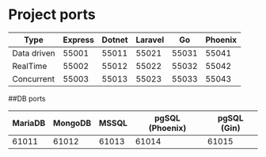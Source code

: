 # Project ports

| Type | Express | Dotnet | Laravel | Go | Phoenix |
|----------|----------|----------|----------|----------|----------|
|Data driven| 55001| 55011   | 55021   | 55031   | 55041  |
|RealTime| 55002    | 55012   | 55022   | 55032   | 55042   |
|Concurrent| 55003    | 55013   | 55023  | 55033  | 55043  |

##DB ports

| MariaDB | MongoDB | MSSQL | pgSQL (Phoenix) |pgSQL (Gin) |
|----------|----------|----------|----------|----------|
|61011|61012    | 61013   | 61014   |61015 |
